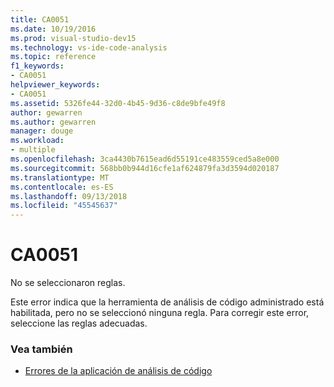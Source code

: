 ```yaml
---
title: CA0051
ms.date: 10/19/2016
ms.prod: visual-studio-dev15
ms.technology: vs-ide-code-analysis
ms.topic: reference
f1_keywords:
- CA0051
helpviewer_keywords:
- CA0051
ms.assetid: 5326fe44-32d0-4b45-9d36-c8de9bfe49f8
author: gewarren
ms.author: gewarren
manager: douge
ms.workload:
- multiple
ms.openlocfilehash: 3ca4430b7615ead6d55191ce483559ced5a8e000
ms.sourcegitcommit: 568bb0b944d16cfe1af624879fa3d3594d020187
ms.translationtype: MT
ms.contentlocale: es-ES
ms.lasthandoff: 09/13/2018
ms.locfileid: "45545637"
---
```

# <a name="ca0051"></a>CA0051

No se seleccionaron reglas.

Este error indica que la herramienta de análisis de código administrado está habilitada, pero no se seleccionó ninguna regla. Para corregir este error, seleccione las reglas adecuadas.

### <a name="see-also"></a>Vea también

- [Errores de la aplicación de análisis de código](../code-quality/code-analysis-application-errors.md)
